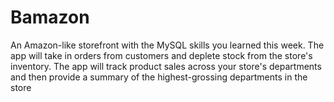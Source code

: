 # Bamazon
An Amazon-like storefront with the MySQL skills you learned this week. The app will take in orders from customers and deplete stock from the store's inventory. The app will track product sales across your store's departments and then provide a summary of the highest-grossing departments in the store

